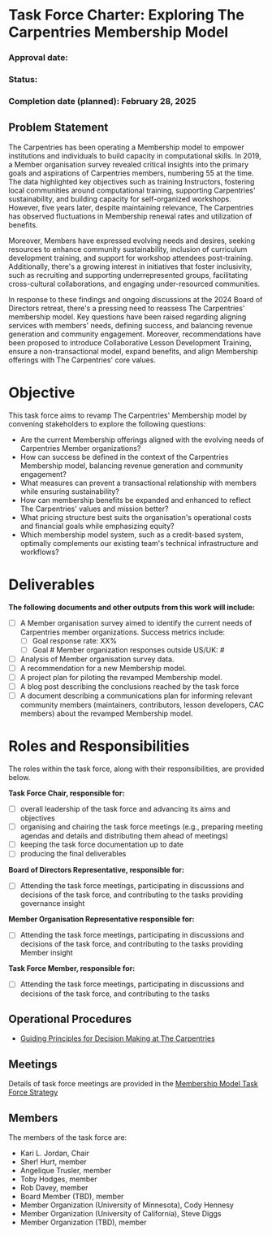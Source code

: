 # Task Force Charter: Exploring The Carpentries Membership Model
### Approval date:
### Status:
### Completion date (planned): February 28, 2025

## Problem Statement
The Carpentries has been operating a Membership model to empower institutions and individuals to build capacity in computational skills. In 2019, a Member organisation survey revealed critical insights into the primary goals and aspirations of Carpentries members, numbering 55 at the time. The data highlighted key objectives such as training Instructors, fostering local communities around computational training, supporting Carpentries' sustainability, and building capacity for self-organized workshops. However, five years later, despite maintaining relevance, The Carpentries has observed fluctuations in Membership renewal rates and utilization of benefits.

Moreover, Members have expressed evolving needs and desires, seeking resources to enhance community sustainability, inclusion of curriculum development training, and support for workshop attendees post-training. Additionally, there's a growing interest in initiatives that foster inclusivity, such as recruiting and supporting underrepresented groups, facilitating cross-cultural collaborations, and engaging under-resourced communities.

In response to these findings and ongoing discussions at the 2024 Board of Directors retreat, there's a pressing need to reassess The Carpentries' membership model. Key questions have been raised regarding aligning services with members' needs, defining success, and balancing revenue generation and community engagement. Moreover, recommendations have been proposed to introduce Collaborative Lesson Development  Training, ensure a non-transactional model, expand benefits, and align Membership offerings with The Carpentries' core values.

# Objective
This task force aims to revamp The Carpentries' Membership model by convening stakeholders to explore the following questions:
- Are the current Membership offerings aligned with the evolving needs of Carpentries Member organizations?
- How can success be defined in the context of the Carpentries Membership model, balancing revenue generation and community engagement?
- What measures can prevent a transactional relationship with members while ensuring sustainability?
- How can membership benefits be expanded and enhanced to reflect The Carpentries' values and mission better?
- What pricing structure best suits the organisation's operational costs and financial goals while emphasizing equity?
- Which membership model system, such as a credit-based system, optimally complements our existing team's technical infrastructure and workflows?

# Deliverables
__The following documents and other outputs from this work will include:__  
- [ ] A Member organisation survey aimed to identify the current needs of Carpentries member organizations. Success metrics include:  
   -  [ ] Goal response rate: XX%
   -  [ ] Goal # Member organization responses outside US/UK: # 
- [ ] Analysis of Member organisation survey data.
- [ ] A recommendation for a new Membership model.
- [ ] A project plan for piloting the revamped Membership model.
- [ ] A blog post describing the conclusions reached by the task force
- [ ] A document describing a communications plan for informing relevant community members (maintainers, contributors, lesson developers, CAC members) about the revamped Membership model.

# Roles and Responsibilities
The roles within the task force, along with their responsibilities, are provided below.

__Task Force Chair, responsible for:__   
- [ ] overall leadership of the task force and advancing its aims and objectives  
- [ ] organising and chairing the task force meetings (e.g., preparing meeting agendas and details and distributing them ahead of meetings)  
- [ ] keeping the task force documentation up to date   
- [ ] producing the final deliverables
  
__Board of Directors Representative, responsible for:__  
- [ ] Attending the task force meetings, participating in discussions and decisions of the task force, and contributing to the tasks providing governance insight

__Member Organisation Representative responsible for:__
- [ ] Attending the task force meetings, participating in discussions and decisions of the task force, and contributing to the tasks providing Member insight

__Task Force Member, responsible for:__
- [ ] Attending the task force meetings, participating in discussions and decisions of the task force, and contributing to the tasks

## Operational Procedures
- [Guiding Principles for Decision Making at The Carpentries](https://docs.google.com/document/d/13Ozf3jtzB95gFI5zVfMnhWXpExWtQkCZtog7h8FIwiQ/edit#heading=h.o6v3v3qszo7t)

## Meetings
Details of task force meetings are provided in the [Membership Model Task Force Strategy](https://docs.google.com/document/d/1cE-KKa_yHlW7tQwatfKP4mbdpbMoijzwO0t93iWHXg8/edit#heading=h.e60towfw575p)

## Members
The members of the task force are:
- Kari L. Jordan, Chair
- Sher! Hurt, member
- Angelique Trusler, member
- Toby Hodges, member
- Rob Davey, member
- Board Member (TBD), member
- Member Organization (University of Minnesota), Cody Hennesy
- Member Organization (University of California), Steve Diggs
- Member Organization (TBD), member
